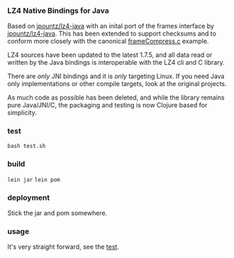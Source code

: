 ### LZ4 Native Bindings for Java

Based on [jpountz/lz4-java](https://github.com/jpountz/lz4-java) with an inital port of the frames interface by [jpountz/lz4-java](https://github.com/danielfree/lz4-java). This has been extended to support checksums and to conform more closely with the canonical [frameCompress.c](https://github.com/lz4/lz4/blob/v1.7.5/examples/frameCompress.c) example.

LZ4 sources have been updated to the latest 1.7.5, and all data read or written by the Java bindings is interoperable with the LZ4 cli and C library.

There are *only* JNI bindings and it is *only* targeting Linux. If you need Java only implementations or other compile targets, look at the original projects.

As much code as possible has been deleted, and while the library remains pure Java/JNI/C, the packaging and testing is now Clojure based for simplicity.

### test

`bash test.sh`

### build

`lein jar`
`lein pom`

### deployment

Stick the jar and pom somewhere.

### usage

It's very straight forward, see the [test](https://github.com/nathants/lz4-java/blob/master/test/lz4_test.clj#L67).
